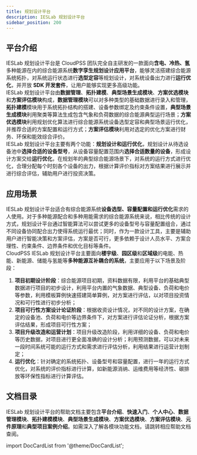 ```yaml
---
title: 规划设计平台
description: IESLab 规划设计平台
sidebar_position: 200
---
```


## 平台介绍

IESLab 规划设计平台是 CloudPSS 团队完全自主研发的一款面向**含电、冷热、氢**多种能源在内的综合能源系统**数字孪生规划设计应用平台**，能够灵活搭建综合能源系统拓扑，对系统运行状态进行**选型定容**等规划设计，对系统设备出力进行**运行优化**，并开放 **SDK 开发套件**，让用户能够实现更多高级功能。  
IESLab 规划设计平台由**数据管理**、**拓扑建模**、**典型场景生成模块**、**方案优选模块**和**方案评估模块**构成，**数据管理模块**可以对多种类型的基础数据进行录入和管理，**拓扑建模**模块用于系统拓扑结构的搭建、设备参数绑定及约束条件设置，**典型场景生成模块**利用聚类等算法生成包含气象和负荷数据的综合能源典型运行场景；**方案优选模块**利用规划优化算法进行综合能源系统设备选型定容和典型场景运行优化，并推荐合适的方案配置和运行方式；**方案评估模块**利用对选定的优化方案进行财务、环保和能效综合评价。  
IESLab 规划设计平台主要有两个功能：**规划设计和运行优化**，规划设计从待选设备池中**选择合适的设备型号**，从设备容量配置范围内**选择合适数量的设备**，形成设计方案交给**运行优化**，在规划年的典型综合能源场景下，对系统的运行方式进行优化，合理分配每个时刻各个设备的出力，根据计算评价指标对方案结果进行展示并进行综合评估，辅助用户进行投资决策。

## 应用场景

IESLab 规划设计平台适合有综合能源系统**设备选型、容量配置和运行优化**需求的人使用。对于多种能源配合和多种用能需求的综合能源系统来说，相比传统的设计方式，规划设计平台通过智能算法可以尝试更多的设备型号与容量配置组合，通过不同设备协同配合出力使得系统运行最优；同时，作为一款设计工具，主要是辅助用户进行智能决策和方案评估，方案是否可行，更多依赖于设计人员水平、方案合理性、约束条件、边界条件和优化目标等条件。  
CloudPSS IESLab 规划设计平台主要面向**楼宇级**、**园区级**和**区域级**的电能、热能、新能源、储能与氢能等**多种能源互补耦合的系统**，主要应用于以下场景及阶段：
1. **项目初期设计阶段**：综合能源项目初期，资料数据有限，利用平台的基础典型数据进行项目的初步设计，利用平台内置的气象数据、典型设备、负荷和电价等参数，利用模板算例快速搭建简单算例，对方案进行评估，以对项目投资情况和可行性进行初步分析；
2. **项目可行性方案设计论证阶段**：根据收资设计情况，对不同的设计方案，在确定的设备池、负荷和电价等边界条件下，对方案进行评估论证分析，根据方案评估结果，形成项目可行性方案；
3. **项目升级改造和运营计划**：项目升级改造阶段，利用详细的设备、负荷和电价等历史数据，对项目进行更全面准确的设计分析；利用预测数据，可以对未来一段时间系统可能的运行方式和需求进行评估分析，利用结果进行运营计划制定； 
4. **运行优化**：针对确定的系统拓扑、设备型号和容量配置，进行一年的运行方式优化，对系统的评价指标进行计算，如新能源消纳、运维费用等经济性、碳排放等环保性指标进行计算评估。

## 文档目录
IESLab 规划设计平台的帮助文档主要包含**平台介绍**、**快速入门**、**个人中心**、**数据管理模块**、**拓扑建模模块**、**典型场景生成模块**、**方案优选模块**、**方案评估模块**、**元件原理**和**典型项目案例介绍**。如需深入了解各模块功能文档，请跳转相应帮助文档查阅。


import DocCardList from '@theme/DocCardList';

<DocCardList />